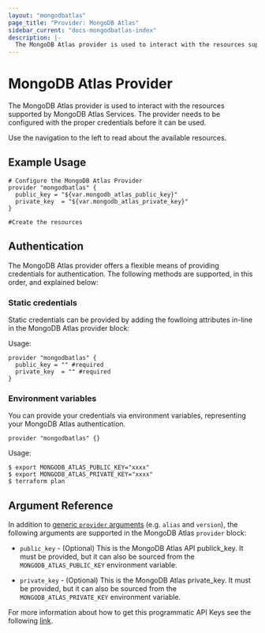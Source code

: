 ```yaml
---
layout: "mongodbatlas"
page_title: "Provider: MongoDB Atlas"
sidebar_current: "docs-mongodbatlas-index"
description: |-
  The MongoDB Atlas provider is used to interact with the resources supported by MongoDB Atlas Services. The provider needs to be configured with the proper credentials before it can be used.
---
```


# MongoDB Atlas Provider

The MongoDB Atlas provider is used to interact with the resources supported by MongoDB Atlas Services. The provider needs to be configured with the proper credentials before it can be used.

Use the navigation to the left to read about the available resources.

## Example Usage
```hcl
# Configure the MongoDB Atlas Provider
provider "mongodbatlas" {
  public_key = "${var.mongodb_atlas_public_key}"
  private_key  = "${var.mongodb_atlas_private_key}"
}

#Create the resources
```

## Authentication

The MongoDB Atlas provider offers a flexible means of providing credentials for authentication. The following methods are supported, in this order, and explained below:

### Static credentials

Static credentials can be provided by adding the fowlloing attributes in-line in the MongoDB Atlas provider block:

Usage:

```hcl
provider "mongodbatlas" {
  public_key = "" #required
  private_key  = "" #required
}
```

### Environment variables

You can provide your credentials via environment variables, representing your MongoDB Atlas
authentication.

```hcl
provider "mongodbatlas" {}
```

Usage:

```shell
$ export MONGODB_ATLAS_PUBLIC_KEY="xxxx"
$ export MONGODB_ATLAS_PRIVATE_KEY="xxxx"
$ terraform plan
```

## Argument Reference

In addition to [generic `provider`
arguments](https://www.terraform.io/docs/configuration/providers.html) (e.g.
`alias` and `version`), the following arguments are supported in the MongoDB
Atlas `provider` block:

* `public_key` - (Optional) This is the MongoDB Atlas API publick_key. It must be
  provided, but it can also be sourced from the `MONGODB_ATLAS_PUBLIC_KEY`
  environment variable.

* `private_key` - (Optional) This is the MongoDB Atlas private_key. It must be
  provided, but it can also be sourced from the `MONGODB_ATLAS_PRIVATE_KEY`
  environment variable.

For more information about how to get this programmatic API Keys see the following [link](https://docs.atlas.mongodb.com/configure-api-access/#manage-programmatic-access-to-an-organization).